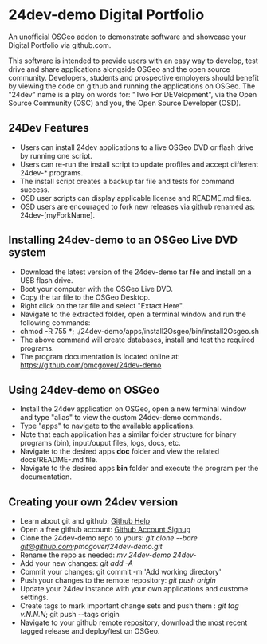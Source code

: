 # 24dev-demo Digital Portfolio
An unofficial OSGeo addon to demonstrate software and showcase your Digital Portfolio 
via github.com.

This software is intended to provide users with an easy way to develop, test drive and
share applications alongside OSGeo and the open source community. Developers, students
and prospective employers should benefit by viewing the code on github and running the 
applications on OSGeo.  The "24dev" name is a play on words for: "Two For DEVelopment",
via the Open Source Community (OSC) and you, the Open Source Developer (OSD). 

## 24Dev Features
* Users can install 24dev applications to a live OSGeo DVD or flash drive by running one script.
* Users can re-run the install script to update profiles and accept different 24dev-* programs.  
* The install script creates a backup tar file and tests for command success.
* OSD user scripts can display applicable license and README.md files.
* OSD users are encouraged to fork new releases via github renamed as: 24dev-[myForkName]. 

## Installing 24dev-demo to an OSGeo Live DVD system
* Download the latest version of the 24dev-demo tar file and install on a USB flash drive.
* Boot your computer with the OSGeo Live DVD.
* Copy the tar file to the OSGeo Desktop.
* Right click on the tar file and select "Extact Here".
* Navigate to the extracted folder, open a terminal window and run the following commands:
*  chmod -R 755 *; ./24dev-demo/apps/install2Osgeo/bin/install2Osgeo.sh 
* The above command will create databases, install and test the required programs.
* The program documentation is located online at:  https://github.com/pmcgover/24dev-demo  

## Using 24dev-demo on OSGeo
* Install the 24dev application on OSGeo, open a new terminal window and type "alias" to 
  view the custom 24dev-demo commands.
* Type "apps" to navigate to the available applications. 
* Note that each application has a similar folder structure for binary programs (bin), 
  input/ouput files, logs, docs, etc. 
* Navigate to the desired apps **doc** folder and view the related docs/README-<appName>.md file. 
* Navigate to the desired apps **bin** folder and execute the program per the documentation. 

## Creating your own 24dev version
* Learn about git and github: [Github Help](https://help.github.com) 
* Open a free github account: [Github Account Signup](https://help.github.com/articles/signing-up-for-a-new-github-account)
* Clone the 24dev-demo repo to yours: *git clone --bare git@github.com:pmcgover/24dev-demo.git*
* Rename the repo as needed: *mv 24dev-demo 24dev-<yourRepo>*  
* Add your new changes: *git add -A*
* Commit your changes: git commit -m 'Add working directory'
* Push your changes to the remote repository: *git push origin*
* Update your 24dev instance with your own applications and custome settings. 
* Create tags to mark important change sets and push them : *git tag v.N.N.N*; git push --tags origin  
* Navigate to your github remote repository, download the most recent tagged release and deploy/test on OSGeo. 

